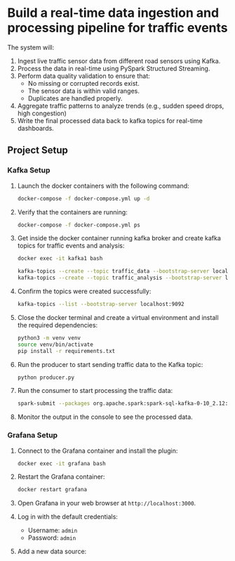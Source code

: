 # Build a real-time data ingestion and processing pipeline for traffic events

The system will:

1. Ingest live traffic sensor data from different road sensors using Kafka.
2. Process the data in real-time using PySpark Structured Streaming.
3. Perform data quality validation to ensure that:
   - No missing or corrupted records exist.
   - The sensor data is within valid ranges.
   - Duplicates are handled properly.
4. Aggregate traffic patterns to analyze trends (e.g., sudden speed drops, high congestion)
5. Write the final processed data back to kafka topics for real-time dashboards.

## Project Setup

### Kafka Setup

1. Launch the docker containers with the following command:

   ```bash
   docker-compose -f docker-compose.yml up -d
   ```

2. Verify that the containers are running:

   ```bash
   docker-compose -f docker-compose.yml ps
   ```

3. Get inside the docker container running kafka broker and create kafka topics for traffic events and analysis:

   ```bash
   docker exec -it kafka1 bash
   ```

   ```bash
   kafka-topics --create --topic traffic_data --bootstrap-server localhost:9092 --partitions 1 --replication-factor 1
   kafka-topics --create --topic traffic_analysis --bootstrap-server localhost:9092 --partitions 1 --replication-factor 1
   ```

4. Confirm the topics were created successfully:

   ```bash
   kafka-topics --list --bootstrap-server localhost:9092
   ```

5. Close the docker terminal and create a virtual environment and install the required dependencies:

   ```bash
   python3 -m venv venv
   source venv/bin/activate
   pip install -r requirements.txt
   ```

6. Run the producer to start sending traffic data to the Kafka topic:

   ```bash
   python producer.py
   ```

7. Run the consumer to start processing the traffic data:

   ```bash
   spark-submit --packages org.apache.spark:spark-sql-kafka-0-10_2.12:3.5.5 streaming.py
   ```

8. Monitor the output in the console to see the processed data.

### Grafana Setup

1. Connect to the Grafana container and install the plugin:

   ```bash
   docker exec -it grafana bash
   ```
2. Restart the Grafana container:

   ```bash
   docker restart grafana
   ```
1. Open Grafana in your web browser at `http://localhost:3000`.
1. Log in with the default credentials:
   - Username: `admin`
   - Password: `admin`
1. Add a new data source:
